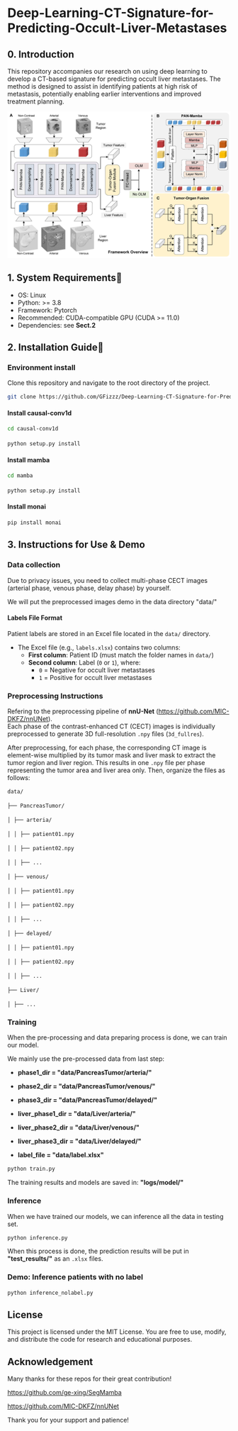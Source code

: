 # Deep-Learning-CT-Signature-for-Predicting-Occult-Liver-Metastases

## 0. Introduction

This repository accompanies our research on using deep learning to develop a CT-based signature for predicting occult liver metastases. The method is designed to assist in identifying patients at high risk of metastasis, potentially enabling earlier interventions and improved treatment planning.

![Model Overview](images/our_framework.jpg)

## 1. System Requirements🔧

- OS: Linux
- Python: >= 3.8
- Framework: Pytorch
- Recommended: CUDA-compatible GPU (CUDA >= 11.0)
- Dependencies: see **Sect.2**

## 2. Installation Guide📅

### Environment install
Clone this repository and navigate to the root directory of the project.

```bash
git clone https://github.com/GFizzz/Deep-Learning-CT-Signature-for-Predicting-Occult-Liver-Metastases.git

```
#### Install causal-conv1d

```bash
cd causal-conv1d

python setup.py install
```

#### Install mamba

```bash
cd mamba

python setup.py install
```

#### Install monai 

```bash
pip install monai
```

## 3. Instructions for Use & Demo

### Data collection

Due to privacy issues, you need to collect multi-phase CECT images (arterial phase, venous phase, delay phase) by yourself.

We will put the preprocessed images demo in the data directory "data/"

#### Labels File Format

Patient labels are stored in an Excel file located in the `data/` directory.

- The Excel file (e.g., `labels.xlsx`) contains two columns:
  - **First column**: Patient ID (must match the folder names in `data/`)
  - **Second column**: Label (`0` or `1`), where:
    - `0` = Negative for occult liver metastases
    - `1` = Positive for occult liver metastases

### Preprocessing Instructions

Refering to the preprocessing pipeline of **nnU-Net** (https://github.com/MIC-DKFZ/nnUNet).  
Each phase of the contrast-enhanced CT (CECT) images is individually preprocessed to generate 3D full-resolution `.npy` files (`3d_fullres`).

After preprocessing, for each phase, the corresponding CT image is element-wise multiplied by its tumor mask and liver mask to extract the tumor region and liver region. This results in one `.npy` file per phase representing the tumor area and liver area only.
Then, organize the files as follows:
```text
data/

├── PancreasTumor/

│ ├── arteria/

│ │ ├── patient01.npy

│ │ ├── patient02.npy

│ │ ├── ...

│ ├── venous/

│ │ ├── patient01.npy

│ │ ├── patient02.npy

│ │ ├── ...

│ ├── delayed/

│ │ ├── patient01.npy

│ │ ├── patient02.npy

│ │ ├── ...

├── Liver/

│ ├── ...
```
### Training 

When the pre-processing and data preparing process is done, we can train our model.

We mainly use the pre-processed data from last step: 

- **phase1_dir = "data/PancreasTumor/arteria/"**

- **phase2_dir = "data/PancreasTumor/venous/"**

- **phase3_dir = "data/PancreasTumor/delayed/"**

- **liver_phase1_dir = "data/Liver/arteria/"**

- **liver_phase2_dir = "data/Liver/venous/"**

- **liver_phase3_dir = "data/Liver/delayed/"**

- **label_file = "data/label.xlsx"**

```bash 
python train.py
```

The training results and models are saved in: **"logs/model/"**




### Inference 

When we have trained our models, we can inference all the data in testing set.

```bash 
python inference.py
```

When this process is done, the prediction results will be put in **"test_results/"** as an `.xlsx` files.

### Demo: Inference patients with no label 

```bash 
python inference_nolabel.py
```

## License

This project is licensed under the MIT License. You are free to use, modify, and distribute the code for research and educational purposes.


## Acknowledgement
Many thanks for these repos for their great contribution!

https://github.com/ge-xing/SegMamba 

https://github.com/MIC-DKFZ/nnUNet


Thank you for your support and patience!


